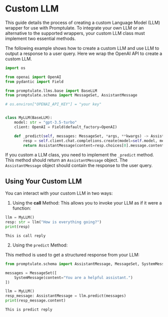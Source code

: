 # Custom LLM
This guide details the process of creating a custom Language Model (LLM) wrapper for use with Promptulate. To integrate your own LLM or an alternative to the supported wrappers, your custom LLM class must implement two essential methods.

The following example shows how to create a custom LLM and use LLM to output a response to a user query. Here we wrap the OpenAI API to create a custom LLM.



```python
import os

from openai import OpenAI
from pydantic import Field

from promptulate.llms.base import BaseLLM
from promptulate.schema import MessageSet, AssistantMessage

# os.environ["OPENAI_API_KEY"] = "your key"


class MyLLM(BaseLLM):
    model: str = "gpt-3.5-turbo"
    client: OpenAI = Field(default_factory=OpenAI)

    def _predict(self, messages: MessageSet, *args, **kwargs) -> AssistantMessage:
        resp = self.client.chat.completions.create(model=self.model, messages=messages.listdict_messages, temperature=0.0)
        return AssistantMessage(content=resp.choices[0].message.content, additional_kwargs=resp)
```

If you custom a LLM class, you need to implement the `_predict` method. This method should return an `AssistantMessage` object. The `AssistantMessage` object should contain the response to the user query.

## Using Your Custom LLM

You can interact with your custom LLM in two ways:

1. Using the __call__ Method:
This allows you to invoke your LLM as if it were a function:


```python
llm = MyLLM()
resp: str = llm("How is everything going?")
print(resp)
```

    This is call reply
    

2. Using the `predict` Method:

This method is used to get a structured response from your LLM:


```python
from promptulate.schema import AssistantMessage, MessageSet, SystemMessage

messages = MessageSet([
    SystemMessage(content="You are a helpful assistant.")
])

llm = MyLLM()
resp_message: AssistantMessage = llm.predict(messages)
print(resp_message.content)
```

    This is predict reply
    
